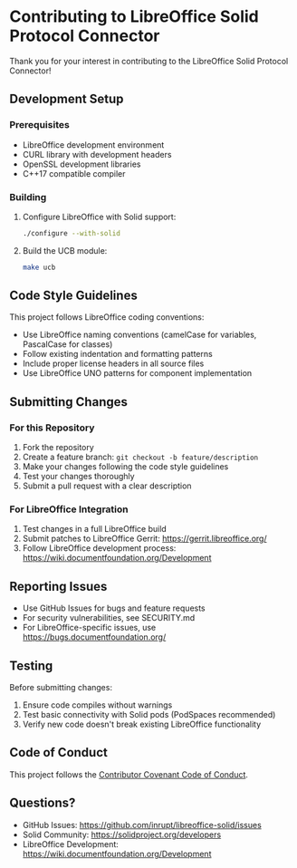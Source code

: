 # Contributing to LibreOffice Solid Protocol Connector

Thank you for your interest in contributing to the LibreOffice Solid Protocol Connector!

## Development Setup

### Prerequisites
- LibreOffice development environment
- CURL library with development headers
- OpenSSL development libraries
- C++17 compatible compiler

### Building
1. Configure LibreOffice with Solid support:
   ```bash
   ./configure --with-solid
   ```

2. Build the UCB module:
   ```bash
   make ucb
   ```

## Code Style Guidelines

This project follows LibreOffice coding conventions:
- Use LibreOffice naming conventions (camelCase for variables, PascalCase for classes)
- Follow existing indentation and formatting patterns
- Include proper license headers in all source files
- Use LibreOffice UNO patterns for component implementation

## Submitting Changes

### For this Repository
1. Fork the repository
2. Create a feature branch: `git checkout -b feature/description`
3. Make your changes following the code style guidelines
4. Test your changes thoroughly
5. Submit a pull request with a clear description

### For LibreOffice Integration
1. Test changes in a full LibreOffice build
2. Submit patches to LibreOffice Gerrit: https://gerrit.libreoffice.org/
3. Follow LibreOffice development process: https://wiki.documentfoundation.org/Development

## Reporting Issues

- Use GitHub Issues for bugs and feature requests
- For security vulnerabilities, see SECURITY.md
- For LibreOffice-specific issues, use https://bugs.documentfoundation.org/

## Testing

Before submitting changes:
1. Ensure code compiles without warnings
2. Test basic connectivity with Solid pods (PodSpaces recommended)
3. Verify new code doesn't break existing LibreOffice functionality

## Code of Conduct

This project follows the [Contributor Covenant Code of Conduct](CODE_OF_CONDUCT.md).

## Questions?

- GitHub Issues: https://github.com/inrupt/libreoffice-solid/issues
- Solid Community: https://solidproject.org/developers
- LibreOffice Development: https://wiki.documentfoundation.org/Development